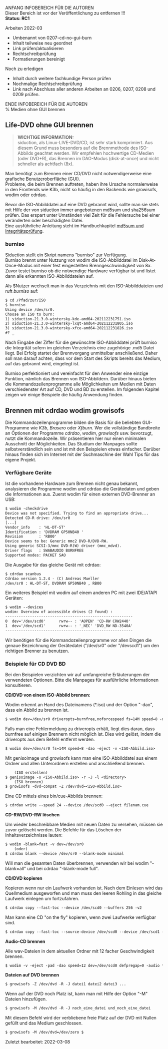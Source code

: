 ANFANG   INFOBEREICH FÜR DIE AUTOREN  
Dieser Bereich ist vor der Veröffentlichung zu entfernen !!!  
**Status: RC1**

Arbeiten 2022-03
+ Umbenannt von 0207-cd-no-gui-burn
+ Inhalt teilweise neu geordnet
+ Link prüfen/aktualisieren
+ Rechtschreibprüfung
+ Formatierungen bereinigt

Noch zu erledigen
+ Inhalt durch weitere fachkundige Person prüfen
+ Nochmalige Rechtschreibprüfung
+ Link nach Abschluss aller anderen Arbeiten an 0206, 0207, 0208 und 0209 prüfen.

ENDE   INFOBEREICH FÜR DIE AUTOREN  
% Medien ohne GUI brennen

## Life-DVD ohne GUI brennen

> **WICHTIGE INFORMATION:**  
> siduction, als Linux-LIVE-DVD/CD, ist sehr stark komprimiert. Aus diesem Grund muss besonders auf die Brennmethode des ISO-Abbilds geachtet werden. Wir empfehlen hochwertige CD-Medien (oder DVD+R), das Brennen im DAO-Modus (disk-at-once) und nicht schneller als achtfach (8x).

Man benötigt zum Brennen einer CD/DVD nicht notwendigerweise eine grafische Benutzeroberfläche (GUI).  
Probleme, die beim Brennen auftreten, haben ihre Ursache normalerweise in den Frontends wie K3b, nicht so häufig in den Backends wie growisofs, wodim oder cdrdao.

Bevor die ISO-Abbilddatei auf eine DVD gebrannt wird, sollte man sie stets mit Hilfe der von siduction immer angebotenen md5sum und sha256sum prüfen. Das erspart unter Umständen viel Zeit für die Fehlersuche bei einer veränderten oder beschädigten Datei.  
Eine ausführliche Anleitung steht im Handbuchkapitel [md5sum und Integritätsprüfung](0206-iso-dl_de.md#md5sum-und-integritätsprüfung).

### burniso

Siduction stellt ein Skript namens "burniso" zur Verfügung.  
Burniso brennt unter Nutzung von wodim die ISO-Abbilddatei im Disk-At-Once-Modus mit einer fest eingestellten Brenngeschwindigkeit von 8x. Zuvor testet burniso ob die notwendige Hardware verfügbar ist und listet dann alle erkannten ISO-Abbilddateien auf. 

Als $Nutzer wechselt man in das Verzeichnis mit den ISO-Abbilddateien und ruft *burniso* auf:

~~~txt
$ cd /Pfad/zur/ISO
$ burniso
Using device /dev/sr0.
Choose an ISO to burn: 
1) siduction-21.3.0-wintersky-kde-amd64-202112231751.iso
2) siduction-21.3.0-wintersky-lxqt-amd64-202112231805.iso
3) siduction-21.3.0-wintersky-xfce-amd64-202112231826.iso
#? _
~~~

Nach Eingabe der Ziffer für die gewünschte ISO-Abbilddatei prüft burniso die Integrität sofern im gleichen Verzeichnis eine zugehörige .md5 Datei liegt. Bei Erfolg startet der Brennvorgang unmittelbar anschließend. Daher soll man darauf achten, dass vor dem Start des Skripts bereits das Medium, auf das gebrannt wird, eingelegt ist.

Burniso perfektioniert und vereinfacht für den Anwender eine einzige Funktion, nämlich das Brennen von ISO-Abbildern. Darüber hinaus bieten die Kommandozeilenprogramme alle Möglichkeiten um Medien mit Daten verschiedenster Art auf CD, DVD und BD zu erstellen. Im folgenden Kapitel zeigen wir einige Beispiele die häufig Anwendung finden.

## Brennen mit cdrdao wodim growisofs

Die Kommandozeilenprogramme bilden die Basis für die beliebten GUI-Programme wie *K3b*, *Brasero* oder *Xfburn*. Wer die vollständige Bandbreite an Optionen der Programme *cdrdao*, *wodim*, *growisofs* usw. bevorzugt, nutzt die Kommandozeile. Wir präsentieren hier nur einen minimalen Ausschnitt der Möglichkeiten. Das Studium der Manpages sollte selbstverständlich sein und ist mit den Beispielen etwas einfacher. Darüber hinaus finden sich im Internet mit der Suchmaschine der Wahl Tips für das eigene Projekt.

### Verfügbare Geräte

Ist die vorhandene Hardware zum Brennen nicht genau bekannt, analysieren die Programme wodim und cdrdao die Gerätedaten und geben die Informationen aus. Zuerst wodim für einen externen DVD-Brenner an USB:

~~~txt
$ wodim -checkdrive
Device was not specified. Trying to find an appropriate drive...
Detected CD-R drive: /dev/sr0
[...]
Vendor_info    : 'HL-DT-ST'
Identification : 'DVDRAM GP50NB40 '
Revision       : 'RB00'
Device seems to be: Generic mmc2 DVD-R/DVD-RW.
Using generic SCSI-3/mmc DVD-R(W) driver (mmc_mdvd).
Driver flags   : SWABAUDIO BURNFREE 
Supported modes: PACKET SAO
~~~

Die Ausgabe für das gleiche Gerät mit cdrdao:

~~~txt
$ cdrdao scanbus
Cdrdao version 1.2.4 - (C) Andreas Mueller
/dev/sr0 : HL-DT-ST, DVDRAM GP50NB40 , RB00
~~~

Ein weiteres Beispiel mit wodim auf einem anderen PC mit zwei IDE/ATAPI Geräten:

~~~txt
$ wodim --devices
wodim: Overview of accessible drives (2 found) :
---------------------------------------------------------
0  dev='/dev/scd0'      rwrw-- : 'AOPEN' 'CD-RW CRW2440'
1  dev='/dev/scd1'      rwrw-- : '_NEC' 'DVD_RW ND-3540A'
---------------------------------------------------------
~~~

Wir benötigen für die Kommandozeilenprogramme vor allen Dingen die genaue Bezeichnung der Gerätedatei ("/dev/sr0" oder "/devscd1") um den richtigen Brenner zu benutzen.

### Beispiele für CD DVD BD

Bei den Beispielen verzichten wir auf umfangreiche Erläuterungen der verwendeten Optionen. Bitte die Manpages für ausführliche Informationen konsultieren.

**CD/DVD von einem ISO-Abbild brennen:**

Wodim erkennt an Hand des Dateinamens (*.iso) und der Option "-dao", dass ein Abbild zu brennen ist.

~~~txt
$ wodim dev=/dev/sr0 driveropts=burnfree,noforcespeed fs=14M speed=8 -dao -eject -v <ISO-Abbild.iso>
~~~

Falls man eine Fehlermeldung zu driveropts erhält, liegt dies daran, dass burnfree auf einigen Brennern nicht möglich ist. Dies wird gelöst, indem die driveropts aus dem Befehl entfernt werden.

~~~txt
$ wodim dev=/dev/sr0 fs=14M speed=8 -dao -eject -v <ISO-Abbild.iso>
~~~

Mit genisoimage und growisofs kann man eine ISO-Abbilddatei aus einem Ordner und allen Unterordnern erstellen und anschließend brennen.

~~~txt
    (ISO erstellen)
$ genisoimage -o <ISO-Abbild.iso> -r -J -l <directory>
    (ISO brennen)
$ growisofs -dvd-compat -Z /dev/dvd=<ISO-Abbild.iso>
~~~

Eine CD mittels eines bin/cue-Abbilds brennen:

~~~txt
$ cdrdao write --speed 24 --device /dev/scd0 --eject filenam.cue
~~~

**CD-RW/DVD-RW löschen**

Um wieder beschreibbare Medien mit neuen Daten zu versehen, müssen sie zuvor gelöscht werden. Die Befehle für das Löschen der Inhaltsverzeichnisse lauten:

~~~txt
$ wodim -blank=fast -v dev=/dev/sr0
    (oder)
$ cdrdao blank --device /dev/sr0 --blank-mode minimal
~~~

Will man die gesamten Daten überbrennen, verwenden wir bei wodim "-blank=all" und bei cdrdao "-blank-mode full".

**CD/DVD kopieren**

Kopieren wenn nur ein Laufwerk vorhanden ist. Nach dem Einlesen wird das Quellmedium ausgeworfen und man muss den leeren Rohling in das gleiche Laufwerk einlegen um fortzufahren.

~~~txt
$ cdrdao copy --fast-toc --device /dev/scd0 --buffers 256 -v2
~~~

Man kann eine CD "on the fly" kopieren, wenn zwei Laufwerke verfügbar sind.

~~~txt
$ cdrdao copy --fast-toc --source-device /dev/scd0 --device /dev/scd1 --on-the-fly --buffers 256 --eject -v2
~~~

**Audio-CD brennen**

Alle wav-Dateien in dem aktuellen Ordner mit 12 facher Geschwindigkeit brennen.

~~~txt
$ wodim -v -eject -pad -dao speed=12 dev=/dev/scd0 defpregap=0 -audio *.wav
~~~

**Dateien auf DVD brennen**

~~~txt
$ growisofs -Z /dev/dvd -R -J datei1 datei2 datei3 ...
~~~

Wenn auf der DVD noch Platz ist, kann man mit Hilfe der Option "-M" Dateien hinzufügen.

~~~txt
$ growisofs -M /dev/dvd -R -J noch_eine_datei und_noch_eine_datei
~~~

Mit diesem Befehl wird der verbliebene freie Platz auf der DVD mit Nullen gefüllt und das Medium geschlossen.

~~~txt
$ growisofs -M /dev/dvd=/dev/zero $
~~~~

<div id="rev">Zuletzt bearbeitet: 2022-03-08</div>
